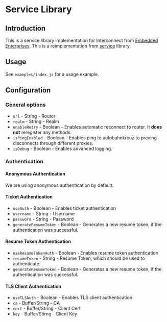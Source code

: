 # Service Library

## Introduction

This is a service library implementation for Interconnect from [Embedded Enterprises](https://github.com/EmbeddedEnterprises).
This is a reimplementation from [service](https://github.com/EmbeddedEnterprises/service) library.

## Usage

See `examples/index.js` for a usage example.

## Configuration

### General options

+ `url` - String - Router
+ `realm` - String - Realm
+ `enableRetry` - Boolean - Enables automatic reconnect to router. It **does not** reregister any methods.
+ `isPingEnabled` - Boolean - Enables ping to autobahnkreuz to preving disconnects through different proxies.
+ `isDebug` - Boolean - Enables advanced logging.

### Authentication

#### Anonymous Authentication

We are using anonymous authentication by default.

#### Ticket Authentication

+ `useAuth` - Boolean - Enables ticket authentication
+ `username` - String - Username
+ `password` - String - Password
+ `generateResumeToken` - Boolean - Generates a new resume token, if the authentication was successful.

#### Resume Token Authentication

+ `useResumeTokenAuth` - Boolean - Enables resume token authentication
+ `resumeToken` - String - Resume Token, which should be used to authenticate.
+ `generateResumeToken` - Boolean - Generates a new resume token, if the authentication was successful.

#### TLS Client Authentication

+ `useTLSAuth` - Boolean -  Enables TLS client authentication
+ `ca` - Buffer/String - CA
+ `cert` - Buffer/String - Client Cert
+ `key` - Buffer/Stirng - Client Key
